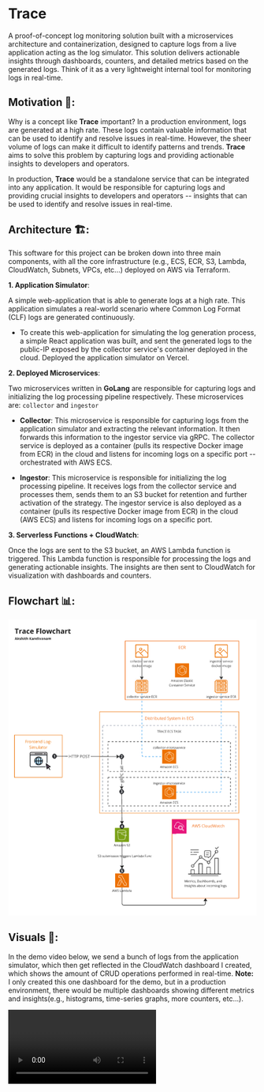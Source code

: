# Trace

A proof-of-concept log monitoring solution built with a microservices architecture and containerization, designed to capture logs from a live application acting as the log simulator. This solution delivers actionable insights through dashboards, counters, and detailed metrics based on the generated logs. Think of it as a very lightweight internal tool for monitoring logs in real-time.

## Motivation 🧠:

Why is a concept like **Trace** important? In a production environment, logs are generated at a high rate. These logs contain valuable information that can be used to identify and resolve issues in real-time. However, the sheer volume of logs can make it difficult to identify patterns and trends. **Trace** aims to solve this problem by capturing logs and providing actionable insights to developers and operators.

In production, **Trace** would be a standalone service that can be integrated into any application. It would be responsible for capturing logs and providing crucial insights to developers and operators -- insights that can be used to identify and resolve issues in real-time.

## Architecture 🏗️:

This software for this project can be broken down into three main components, with all the core infrastructure (e.g., ECS, ECR, S3, Lambda, CloudWatch, Subnets, VPCs, etc...) deployed on AWS via Terraform.

**1. Application Simulator**: 

A simple web-application that is able to generate logs at a high rate. This application simulates a real-world scenario where Common Log Format (CLF) logs are generated continuously.

- To create this web-application for simulating the log generation process, a simple React application was built, and sent the generated logs to the public-IP exposed by the collector service's container deployed in the cloud. Deployed the application simulator on Vercel.

**2. Deployed Microservices**:

Two microservices written in **GoLang** are responsible for capturing logs and initializing the log processing pipeline respectively. These microservices are: `collector` and `ingestor`

- **Collector**: This microservice is responsible for capturing logs from the application simulator and extracting the relevant information. It then forwards this information to the ingestor service via gRPC. The collector service is deployed as a container (pulls its respective Docker image from ECR) in the cloud and listens for incoming logs on a specific port -- orchestrated with AWS ECS.

- **Ingestor**: This microservice is responsible for initializing the log processing pipeline. It receives logs from the collector service and processes them, sends them to an S3 bucket for retention and further activation of the strategy. The ingestor service is also deployed as a container (pulls its respective Docker image from ECR) in the cloud (AWS ECS) and listens for incoming logs on a specific port.

**3. Serverless Functions + CloudWatch**:

Once the logs are sent to the S3 bucket, an AWS Lambda function is triggered. This Lambda function is responsible for processing the logs and generating actionable insights. The insights are then sent to CloudWatch for visualization with dashboards and counters.

## Flowchart 📊:

![alt text](assets/Trace-Project-Flowchart.png)

## Visuals 📸:

In the demo video below, we send a bunch of logs from the application simulator, which then get reflected in the CloudWatch dashboard I created, which shows the amount of CRUD operations performed in real-time. **Note:** I only created this one dashboard for the demo, but in a production environment, there would be multiple dashboards showing different metrics and insights(e.g., histograms, time-series graphs, more counters, etc...).

<video controls src="assets/Trace Project Demo.mp4" title="Title"></video>